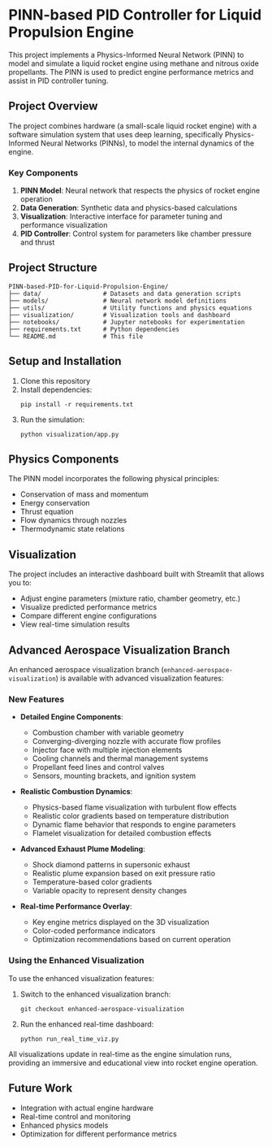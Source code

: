 # PINN-based PID Controller for Liquid Propulsion Engine

This project implements a Physics-Informed Neural Network (PINN) to model and simulate a liquid rocket engine using methane and nitrous oxide propellants. The PINN is used to predict engine performance metrics and assist in PID controller tuning.

## Project Overview

The project combines hardware (a small-scale liquid rocket engine) with a software simulation system that uses deep learning, specifically Physics-Informed Neural Networks (PINNs), to model the internal dynamics of the engine.

### Key Components

1. **PINN Model**: Neural network that respects the physics of rocket engine operation
2. **Data Generation**: Synthetic data and physics-based calculations
3. **Visualization**: Interactive interface for parameter tuning and performance visualization
4. **PID Controller**: Control system for parameters like chamber pressure and thrust

## Project Structure

```
PINN-based-PID-for-Liquid-Propulsion-Engine/
├── data/                 # Datasets and data generation scripts
├── models/               # Neural network model definitions
├── utils/                # Utility functions and physics equations
├── visualization/        # Visualization tools and dashboard
├── notebooks/            # Jupyter notebooks for experimentation
├── requirements.txt      # Python dependencies
└── README.md             # This file
```

## Setup and Installation

1. Clone this repository
2. Install dependencies:
   ```
   pip install -r requirements.txt
   ```
3. Run the simulation:
   ```
   python visualization/app.py
   ```

## Physics Components

The PINN model incorporates the following physical principles:
- Conservation of mass and momentum
- Energy conservation
- Thrust equation
- Flow dynamics through nozzles
- Thermodynamic state relations

## Visualization

The project includes an interactive dashboard built with Streamlit that allows you to:
- Adjust engine parameters (mixture ratio, chamber geometry, etc.)
- Visualize predicted performance metrics
- Compare different engine configurations
- View real-time simulation results

## Advanced Aerospace Visualization Branch

An enhanced aerospace visualization branch (`enhanced-aerospace-visualization`) is available with advanced visualization features:

### New Features
- **Detailed Engine Components**: 
  - Combustion chamber with variable geometry
  - Converging-diverging nozzle with accurate flow profiles
  - Injector face with multiple injection elements
  - Cooling channels and thermal management systems
  - Propellant feed lines and control valves
  - Sensors, mounting brackets, and ignition system

- **Realistic Combustion Dynamics**:
  - Physics-based flame visualization with turbulent flow effects
  - Realistic color gradients based on temperature distribution
  - Dynamic flame behavior that responds to engine parameters
  - Flamelet visualization for detailed combustion effects

- **Advanced Exhaust Plume Modeling**:
  - Shock diamond patterns in supersonic exhaust
  - Realistic plume expansion based on exit pressure ratio
  - Temperature-based color gradients
  - Variable opacity to represent density changes

- **Real-time Performance Overlay**:
  - Key engine metrics displayed on the 3D visualization
  - Color-coded performance indicators
  - Optimization recommendations based on current operation

### Using the Enhanced Visualization
To use the enhanced visualization features:

1. Switch to the enhanced visualization branch:
   ```
   git checkout enhanced-aerospace-visualization
   ```

2. Run the enhanced real-time dashboard:
   ```
   python run_real_time_viz.py
   ```

All visualizations update in real-time as the engine simulation runs, providing an immersive and educational view into rocket engine operation.

## Future Work

- Integration with actual engine hardware
- Real-time control and monitoring
- Enhanced physics models
- Optimization for different performance metrics 